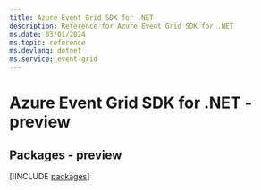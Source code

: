 ```yaml
---
title: Azure Event Grid SDK for .NET
description: Reference for Azure Event Grid SDK for .NET
ms.date: 03/01/2024
ms.topic: reference
ms.devlang: dotnet
ms.service: event-grid
---
```

# Azure Event Grid SDK for .NET - preview
## Packages - preview
[!INCLUDE [packages](event-grid-index.md)]
